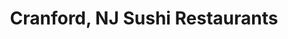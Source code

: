 ---
layout: city
title: Cranford, NJ Sushi Restaurants
permalink: /new-jersey/cranford/
stateAbbr: NJ
stateName: New Jersey
cityName: Cranford

---